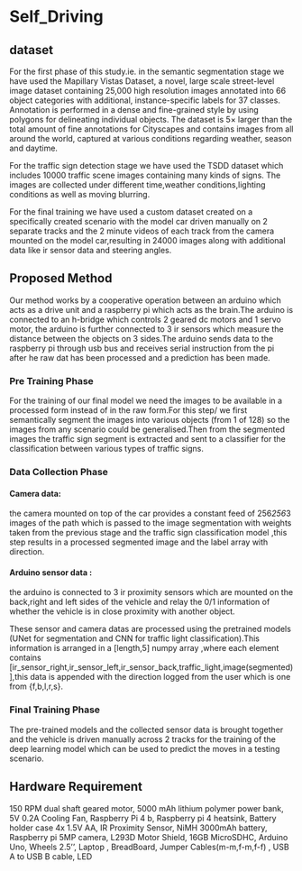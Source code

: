 # Self_Driving

## dataset
For the first phase of this study.ie. in the semantic segmentation stage we have used the Mapillary Vistas Dataset, a novel, large scale street-level image dataset containing 25,000 high resolution images annotated into 66 object categories with additional, instance-specific labels for 37 classes. Annotation is performed in a dense and fine-grained style by using polygons for delineating individual objects. The dataset is 5× larger than the total amount of fine annotations for Cityscapes and contains images from all around the world, captured at various conditions regarding weather, season and daytime. 

For the traffic sign detection stage we have used the TSDD dataset which includes 10000 traffic scene images containing many kinds of signs. The images are collected under different time,weather conditions,lighting conditions as well as moving blurring.

For the final training we have used a custom dataset created on a specifically created scenario with the model car driven manually on 2 separate tracks and the 2 minute videos of each track from the camera mounted on the model car,resulting in 24000 images along with additional data like ir sensor data and steering angles.

## Proposed Method
Our method works by a cooperative operation between an arduino which acts as a drive unit and a raspberry pi which acts as the brain.The arduino is connected to an h-bridge which controls 2 geared dc motors and 1 servo motor, the arduino is further connected to 3 ir sensors which measure the distance between the objects on 3 sides.The arduino sends data to the raspberry pi through usb bus and receives serial instruction from the pi after he raw dat has been processed and a prediction has been made.

### Pre Training Phase
For the training of our final model we need the images to be available in a processed form instead of in the raw form.For this step/ we first semantically segment the images into various objects (from 1 of 128) so the images from any scenario could be generalised.Then from the segmented images the traffic sign segment is extracted and sent to a classifier for the classification between various types of traffic signs.

### Data Collection Phase
#### Camera data: 
the camera mounted on top of the car provides a constant feed of 256*256*3 images of the path which is passed to the image segmentation with weights taken from the previous stage and the traffic sign classification model ,this step results in a processed segmented image and the label array with direction.
#### Arduino sensor data : 
the arduino is connected to 3 ir proximity sensors which are mounted on the back,right and left sides of the vehicle and relay the 0/1 information of whether the vehicle is in close proximity with another object.

These sensor and camera datas are processed using the pretrained models (UNet for segmentation and CNN for traffic light classification).This information is arranged in a [length,5] numpy array ,where each element contains [ir_sensor_right,ir_sensor_left,ir_sensor_back,traffic_light,image(segmented)],this data is appended with the direction logged from the user which is one from {f,b,l,r,s}.

### Final Training Phase
The pre-trained models and the collected sensor data is brought together and the vehicle is driven manually across 2 tracks for the training of the deep learning model which can be used to predict the moves in a testing scenario. 

## Hardware Requirement

150 RPM dual shaft geared motor,
5000 mAh lithium polymer power bank,
5V 0.2A Cooling Fan,
Raspberry Pi 4 b,
Raspberry pi 4 heatsink,
Battery holder case 4x 1.5V AA,
IR Proximity Sensor,
NiMH 3000mAh battery,
Raspberry pi 5MP camera,
L293D Motor Shield,
16GB MicroSDHC,
Arduino Uno,
Wheels 2.5’’,
Laptop ,
BreadBoard,
Jumper Cables(m-m,f-m,f-f) ,
USB A to USB B cable,
LED







